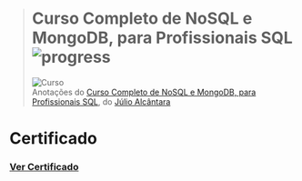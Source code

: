 ># **Curso Completo de NoSQL e MongoDB, para Profissionais SQL** ![progress](http://progressed.io/bar/100?title=completed "progress")
> ![Curso](https://udemy-images.udemy.com/course/750x422/1693348_41c8_5.jpg)  
> Anotações do [Curso Completo de NoSQL e MongoDB, para Profissionais SQL](https://www.udemy.com/mongodb-nosql/), do [Júlio Alcântara](https://www.udemy.com/user/julio-alcantara-tavares/)


# Certificado
### [Ver Certificado](https://udemy-certificate.s3.amazonaws.com/image/UC-HQXW9A93.jpg)
